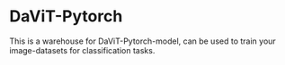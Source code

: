 # DaViT-Pytorch
This is a warehouse for DaViT-Pytorch-model, can be used to train your image-datasets for classification tasks.
